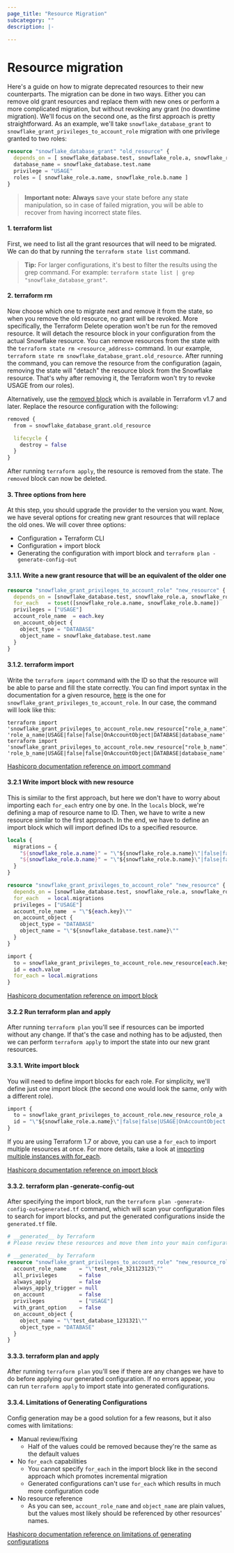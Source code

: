 ```yaml
---
page_title: "Resource Migration"
subcategory: ""
description: |-

---
```


# Resource migration

Here's a guide on how to migrate deprecated resources to their new counterparts.
The migration can be done in two ways. Either you can remove old grant resources and replace them with new ones or perform a
more complicated migration, but without revoking any grant (no downtime migration). We'll focus on the second one, as the first approach
is pretty straightforward. As an example, we'll take `snowflake_database_grant` to `snowflake_grant_privileges_to_account_role` migration with one privilege granted to two roles:

```terraform
resource "snowflake_database_grant" "old_resource" {
  depends_on = [ snowflake_database.test, snowflake_role.a, snowflake_role.b ]
  database_name = snowflake_database.test.name
  privilege = "USAGE"
  roles = [ snowflake_role.a.name, snowflake_role.b.name ]
}
```

> **Important note:** **Always** save your state before any state manipulation, so in case of failed migration, you will be able to recover from having incorrect state files.

#### 1. terraform list

First, we need to list all the grant resources that will need to be migrated.
We can do that by running the `terraform state list` command.

> **Tip:** For larger configurations, it's best to filter the results using the grep command. For example: `terraform state list | grep "snowflake_database_grant"`.

#### 2. terraform rm

Now choose which one to migrate next and remove it from the state, so when you remove the old resource,
no grant will be revoked. More specifically, the Terraform Delete operation won't be run for the removed resource.
It will detach the resource block in your configuration from the actual Snowflake resource.
You can remove resources from the state with the `terraform state rm <resource_address>` command.
In our example, `terraform state rm snowflake_database_grant.old_resource`. After running the command, you can remove the resource from the configuration
(again, removing the state will "detach" the resource block from the Snowflake resource. That's why after removing it, the Terraform won't try to revoke USAGE from our roles).

Alternatively, use the [removed block](https://developer.hashicorp.com/terraform/language/resources/syntax#removing-resources) which is available in Terraform v1.7 and later. Replace the resource configuration with the following:

```terraform
removed {
  from = snowflake_database_grant.old_resource

  lifecycle {
    destroy = false
  }
}
```

After running `terraform apply`, the resource is removed from the state. The `removed` block can now be deleted.

#### 3. Three options from here

At this step, you should upgrade the provider to the version you want.
Now, we have several options for creating new grant resources that will replace the old ones.
We will cover three options:
- Configuration + Terraform CLI
- Configuration + import block
- Generating the configuration with import block and `terraform plan -generate-config-out`

#### 3.1.1. Write a new grant resource that will be an equivalent of the older one

```terraform
resource "snowflake_grant_privileges_to_account_role" "new_resource" {
  depends_on = [snowflake_database.test, snowflake_role.a, snowflake_role.b]
  for_each   = toset([snowflake_role.a.name, snowflake_role.b.name])
  privileges = ["USAGE"]
  account_role_name  = each.key
  on_account_object {
    object_type = "DATABASE"
    object_name = snowflake_database.test.name
  }
}
```

#### 3.1.2. terraform import

Write the `terraform import` command with the ID so that the resource will be able to parse and fill the state correctly.
You can find import syntax in the documentation for a given resource, [here](https://registry.terraform.io/providers/Snowflake-Labs/snowflake/latest/docs/resources/grant_privileges_to_account_role#import)
is the one for `snowflake_grant_privileges_to_account_role`. In our case, the command will look like this:
```shell
terraform import 'snowflake_grant_privileges_to_account_role.new_resource["role_a_name"]' 'role_a_name|USAGE|false|false|OnAccountObject|DATABASE|database_name'
terraform import 'snowflake_grant_privileges_to_account_role.new_resource["role_b_name"]' 'role_b_name|USAGE|false|false|OnAccountObject|DATABASE|database_name'
```

[Hashicorp documentation reference on import command](https://developer.hashicorp.com/terraform/cli/commands/import)

#### 3.2.1 Write import block with new resource

This is similar to the first approach, but here we don't have to worry about importing each `for_each`
entry one by one. In the `locals` block, we're defining a map of resource name to ID. Then, we have
to write a new resource similar to the first approach. In the end, we have to define an import block
which will import defined IDs to a specified resource.

```terraform
locals {
  migrations = {
    "${snowflake_role.a.name}" = "\"${snowflake_role.a.name}\"|false|false|USAGE|OnAccountObject|DATABASE|\"${snowflake_database.test.name}\""
    "${snowflake_role.b.name}" = "\"${snowflake_role.b.name}\"|false|false|USAGE|OnAccountObject|DATABASE|\"${snowflake_database.test.name}\""
  }
}

resource "snowflake_grant_privileges_to_account_role" "new_resource" {
  depends_on = [snowflake_database.test, snowflake_role.a, snowflake_role.b]
  for_each   = local.migrations
  privileges = ["USAGE"]
  account_role_name  = "\"${each.key}\""
  on_account_object {
    object_type = "DATABASE"
    object_name = "\"${snowflake_database.test.name}\""
  }
}

import {
  to = snowflake_grant_privileges_to_account_role.new_resource[each.key]
  id = each.value
  for_each = local.migrations
}
```

[Hashicorp documentation reference on import block](https://developer.hashicorp.com/terraform/language/import)

#### 3.2.2 Run terraform plan and apply

After running `terraform plan` you'll see if resources can be imported without any change. If that's the case
and nothing has to be adjusted, then we can perform `terraform apply` to import the state into our new grant resources.

#### 3.3.1. Write import block

You will need to define import blocks for each role. For simplicity, we'll define just one import block (the second one
would look the same, only with a different role).

```terraform
import {
  to = snowflake_grant_privileges_to_account_role.new_resource_role_a
  id = "\"${snowflake_role.a.name}\"|false|false|USAGE|OnAccountObject|DATABASE|\"${snowflake_database.test.name}\""
}
```

If you are using Terraform 1.7 or above, you can use a `for_each` to import multiple resources at once.
For more details, take a look at [importing multiple instances with for_each](https://developer.hashicorp.com/terraform/language/v1.7.x/import?product_intent=terraform#import-multiple-instances-with-for_each).

[Hashicorp documentation reference on import block](https://developer.hashicorp.com/terraform/language/import)

#### 3.3.2. terraform plan -generate-config-out

After specifying the import block, run the `terraform plan -generate-config-out=generated.tf` command,
which will scan your configuration files to search for import blocks, and put the generated configurations inside the `generated.tf` file.

```terraform
# __generated__ by Terraform
# Please review these resources and move them into your main configuration files.

# __generated__ by Terraform
resource "snowflake_grant_privileges_to_account_role" "new_resource_role_a" {
  account_role_name    = "\"test_role_321123123\""
  all_privileges       = false
  always_apply         = false
  always_apply_trigger = null
  on_account           = false
  privileges           = ["USAGE"]
  with_grant_option    = false
  on_account_object {
    object_name = "\"test_database_1231321\""
    object_type = "DATABASE"
  }
}
```

#### 3.3.3. terraform plan and apply

After running `terraform plan` you'll see if there are any changes we have to do before applying our generated configuration.
If no errors appear, you can run `terraform apply` to import state into generated configurations.

#### 3.3.4. Limitations of Generating Configurations

Config generation may be a good solution for a few reasons, but it also comes with limitations:
- Manual review/fixing
    - Half of the values could be removed because they're the same as the default values
- No `for_each` capabilities
    - You cannot specify `for_each` in the import block like in the second approach which promotes incremental migration
    - Generated configurations can't use `for_each` which results in much more configuration code
- No resource reference
    - As you can see, `account_role_name` and `object_name` are plain values, but the values most likely should be referenced by other resources' names.

[Hashicorp documentation reference on limitations of generating configurations](https://developer.hashicorp.com/terraform/language/import/generating-configuration)
